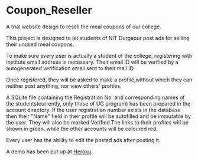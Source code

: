 # Coupon_Reseller
A trial website design to resell the meal coupons of our college.

This project is designed to let students of NIT Durgapur post ads for selling their unused meal coupons.

To make sure every user is actually a student of the college, registering with institute email address is necessary. Their email ID will be verified by a autogenerated verification email sent to their mail ID.

Once registered, they will be asked to make a profile,without which they can neither post anything, nor view others' profiles.

A SQLite file containing the Registration No. and corresponding names of the students(currently, only those of UG program) has been prepared in the account directory. If the user registration number exists in the database then their "Name" field in their profile will be autofilled and be immutable by the user. They will  also be marked Verified.The links to their profiles will be shown in green, while the other accounts will be coloured red.

Every user has the ability to edit the posted ads after posting it.

A demo has been put up at [Heroku](https://coupon-reseller.herokuapp.com/).
